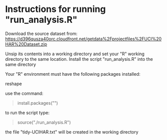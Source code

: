 Instructions for running "run_analysis.R"
========================================

Download the source dataset from:
https://d396qusza40orc.cloudfront.net/getdata%2Fprojectfiles%2FUCI%20HAR%20Dataset.zip

Unsip its contents into a working directory and set your "R" working
directory to the same location.
Install the script "run_analysis.R" into the same directory

Your "R" environment must have the following packages installed:

reshape

use the command:
> install.packages("<packagename>")

to run the script type:
> source("./run_analysis.R")

the file "tidy-UCIHAR.txt" will be created in the working directory
